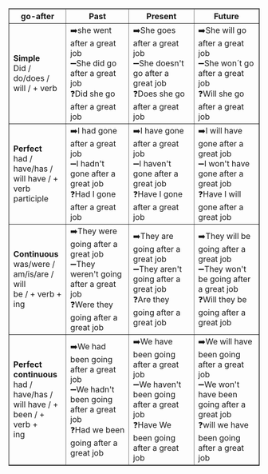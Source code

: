 <table border="1" cellpadding="5" cellspacing="0">
  <tr>
    <th>go-after</th>
    <th>Past</th>
    <th>Present</th>
    <th>Future</th>
  </tr>
  <tr>
    <td><strong>Simple</strong><br>Did / do/does /<br>will / + verb</td>
    <td>
      ➡️she went after a great job<br>
      ➖She did go after a great job<br>
      ❓Did she go after a great job<br>
    </td>
    <td>
      ➡️She goes after a great job<br>
      ➖She doesn't go after a great job<br>
      ❓Does she go after a great job<br>
    </td>
    <td>
      ➡️She will go after a great job<br>
      ➖She won´t go after a great job <br>
      ❓Will she go after a great job<br>
    </td>
  </tr>
  <tr>
    <td><strong>Perfect</strong><br>had / have/has /<br>will have / +<br>verb participle</td>
    <td>
      ➡️I had gone after a great job<br>
      ➖I hadn't gone after a great job<br>
      ❓Had I gone after a great job<br>
    </td>
    <td>
      ➡️I have gone after a great job <br>
      ➖I haven't gone after a great job<br>
      ❓Have I gone after a great job<br>
    </td>
    <td>
      ➡️I will have gone after a great job<br>
      ➖I won't have gone after a great job<br>
      ❓Have I will gone after a great job<br>
    </td>
  </tr>
  <tr>
    <td><strong>Continuous</strong><br>was/were /<br>am/is/are / will<br>be / + verb +<br>ing</td>
    <td>
      ➡️They were going after a great job<br>
      ➖They weren't  going after a great job<br>
      ❓Were they  going after a great job<br>
    </td>
    <td>
      ➡️They are going after a great job<br>
      ➖They aren't going after a great job<br>
      ❓Are they going after a great job<br>
    </td>
    <td>
      ➡️They will be going after a great job<br>
      ➖They won't be going after a great job<br>
      ❓Will they be going after a great job<br>
    </td>
  </tr>
  <tr>
    <td><strong>Perfect<br>continuous</strong><br>had / have/has /<br>will have / +<br>been / + verb +<br>ing</td>
    <td>
      ➡️We had been going after a great job <br>
      ➖We hadn't been going after a great job<br>
      ❓Had we been going after a great job<br>
    </td>
    <td>
      ➡️We have been going after a great job<br>
      ➖We haven't been going after a great job<br>
      ❓Have We been going after a great job<br>
    </td>
    <td>
      ➡️We will have been going after a great job<br>
      ➖We won't have been going after a great job<br>
      ❓will we have been going after a great job<br>
    </td>
  </tr>
</table>